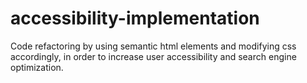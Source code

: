 # accessibility-implementation
Code refactoring by using semantic html elements and modifying css accordingly, in order to increase user accessibility and search engine optimization.
